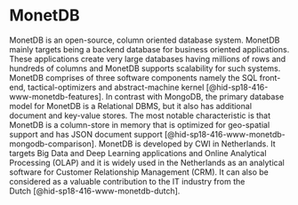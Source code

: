 MonetDB
=======

MonetDB is an open-source, column oriented database system. MonetDB
mainly targets being a backend database for business oriented
applications. These applications create very large databases having
millions of rows and hundreds of columns and MonetDB supports
scalability for such systems. MonetDB comprises of three software
components namely the SQL front-end, tactical-optimizers and
abstract-machine kernel [@hid-sp18-416-www-monetdb-features]. In
contrast with MongoDB, the primary database model for MonetDB is a
Relational DBMS, but it also has additional document and key-value
stores. The most notable characteristic is that MonetDB is a
column-store in memory that is optimized for geo-spatial support and has
JSON document support [@hid-sp18-416-www-monetdb-mongodb-comparison].
MonetDB is developed by CWI in Netherlands. It targets Big Data and Deep
Learning applications and Online Analytical Processing (OLAP) and it is
widely used in the Netherlands as an analytical software for Customer
Relationship Management (CRM). It can also be considered as a valuable
contribution to the IT industry from the
Dutch [@hid-sp18-416-www-monetdb-dutch].

